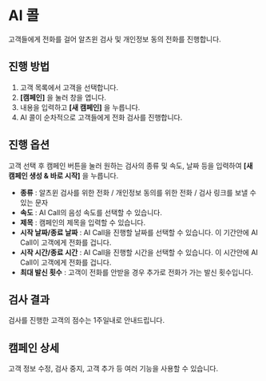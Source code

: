 # AI 콜

고객들에게 전화를 걸어 알츠윈 검사 및 개인정보 동의 전화를 진행합니다.

## 진행 방법

1. 고객 목록에서 고객을 선택합니다.
2. **[캠페인]** 을 눌러 창을 엽니다.
3. 내용을 입력하고 **[새 캠페인]** 을 누릅니다.
4. AI 콜이 순차적으로 고객들에게 전화 검사를 진행합니다.

## 진행 옵션

고객 선택 후 캠페인 버튼을 눌러 원하는 검사의 종류 및 속도, 날짜 등을 입력하여 **[새 캠페인 생성 & 바로 시작]** 을 누릅니다.

- **종류** : 알츠윈 검사를 위한 전화 / 개인정보 동의를 위한 전화 / 검사 링크를 보낼 수 있는 문자
- **속도** : AI Call의 음성 속도를 선택할 수 있습니다.
- **제목** : 캠페인의 제목을 입력할 수 있습니다.
- **시작 날짜/종료 날짜** : AI Call을 진행할 날짜를 선택할 수 있습니다. 이 기간안에 AI Call이 고객에게 전화를 겁니다.
- **시작 시간/종료 시간** : AI Call을 진행할 시간을 선택할 수 있습니다. 이 시간안에 AI Call이 고객에게 전화를 겁니다.
- **최대 발신 횟수** : 고객이 전화를 안받을 경우 추가로 전화가 가는 발신 횟수입니다.

## 검사 결과

검사를 진행한 고객의 점수는 1주일내로 안내드립니다.  

## 캠페인 상세  

고객 정보 수정, 검사 중지, 고객 추가 등 여러 기능을 사용할 수 있습니다.      
